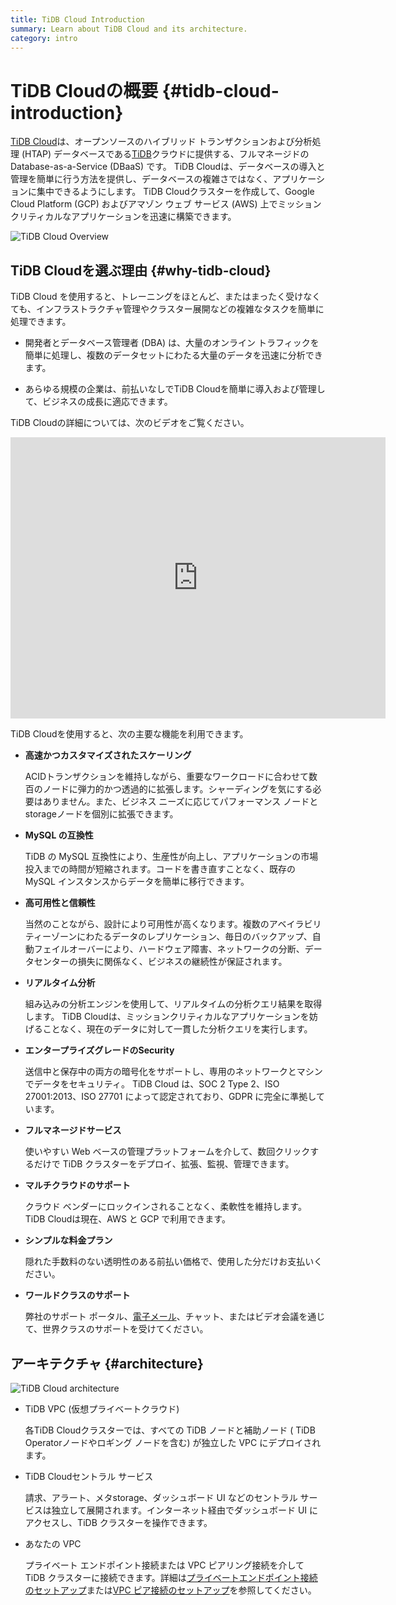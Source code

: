 ```yaml
---
title: TiDB Cloud Introduction
summary: Learn about TiDB Cloud and its architecture.
category: intro
---
```


# TiDB Cloudの概要 {#tidb-cloud-introduction}

[TiDB Cloud](https://www.pingcap.com/tidb-cloud/)は、オープンソースのハイブリッド トランザクションおよび分析処理 (HTAP) データベースである[TiDB](https://docs.pingcap.com/tidb/stable/overview)クラウドに提供する、フルマネージドの Database-as-a-Service (DBaaS) です。 TiDB Cloudは、データベースの導入と管理を簡単に行う方法を提供し、データベースの複雑さではなく、アプリケーションに集中できるようにします。 TiDB Cloudクラスターを作成して、Google Cloud Platform (GCP) およびアマゾン ウェブ サービス (AWS) 上でミッションクリティカルなアプリケーションを迅速に構築できます。

![TiDB Cloud Overview](/media/tidb-cloud/tidb-cloud-overview.png)

## TiDB Cloudを選ぶ理由 {#why-tidb-cloud}

TiDB Cloud を使用すると、トレーニングをほとんど、またはまったく受けなくても、インフラストラクチャ管理やクラスター展開などの複雑なタスクを簡単に処理できます。

-   開発者とデータベース管理者 (DBA) は、大量のオンライン トラフィックを簡単に処理し、複数のデータセットにわたる大量のデータを迅速に分析できます。

-   あらゆる規模の企業は、前払いなしでTiDB Cloudを簡単に導入および管理して、ビジネスの成長に適応できます。

TiDB Cloudの詳細については、次のビデオをご覧ください。

<iframe width="600" height="450" src="https://www.youtube.com/embed/skCV9BEmjbo?enablejsapi=1" title="TiDB クラウドを選ぶ理由" frameborder="0" allow="accelerometer; autoplay; clipboard-write; encrypted-media; gyroscope; picture-in-picture" allowfullscreen></iframe>

TiDB Cloudを使用すると、次の主要な機能を利用できます。

-   **高速かつカスタマイズされたスケーリング**

    ACIDトランザクションを維持しながら、重要なワークロードに合わせて数百のノードに弾力的かつ透過的に拡張します。シャーディングを気にする必要はありません。また、ビジネス ニーズに応じてパフォーマンス ノードとstorageノードを個別に拡張できます。

-   **MySQL の互換性**

    TiDB の MySQL 互換性により、生産性が向上し、アプリケーションの市場投入までの時間が短縮されます。コードを書き直すことなく、既存の MySQL インスタンスからデータを簡単に移行できます。

-   **高可用性と信頼性**

    当然のことながら、設計により可用性が高くなります。複数のアベイラビリティーゾーンにわたるデータのレプリケーション、毎日のバックアップ、自動フェイルオーバーにより、ハードウェア障害、ネットワークの分断、データセンターの損失に関係なく、ビジネスの継続性が保証されます。

-   **リアルタイム分析**

    組み込みの分析エンジンを使用して、リアルタイムの分析クエリ結果を取得します。 TiDB Cloudは、ミッションクリティカルなアプリケーションを妨げることなく、現在のデータに対して一貫した分析クエリを実行します。

-   **エンタープライズグレードのSecurity**

    送信中と保存中の両方の暗号化をサポートし、専用のネットワークとマシンでデータをセキュリティ。 TiDB Cloud は、SOC 2 Type 2、ISO 27001:2013、ISO 27701 によって認定されており、GDPR に完全に準拠しています。

-   **フルマネージドサービス**

    使いやすい Web ベースの管理プラットフォームを介して、数回クリックするだけで TiDB クラスターをデプロイ、拡張、監視、管理できます。

-   **マルチクラウドのサポート**

    クラウド ベンダーにロックインされることなく、柔軟性を維持します。 TiDB Cloudは現在、AWS と GCP で利用できます。

-   **シンプルな料金プラン**

    隠れた手数料のない透明性のある前払い価格で、使用した分だけお支払いください。

-   **ワールドクラスのサポート**

    弊社のサポート ポータル、<a href="mailto:tidbcloud-support@pingcap.com">電子メール</a>、チャット、またはビデオ会議を通じて、世界クラスのサポートを受けてください。

## アーキテクチャ {#architecture}

![TiDB Cloud architecture](/media/tidb-cloud/tidb-cloud-architecture.png)

-   TiDB VPC (仮想プライベートクラウド)

    各TiDB Cloudクラスターでは、すべての TiDB ノードと補助ノード ( TiDB Operatorノードやロギング ノードを含む) が独立した VPC にデプロイされます。

-   TiDB Cloudセントラル サービス

    請求、アラート、メタstorage、ダッシュボード UI などのセントラル サービスは独立して展開されます。インターネット経由でダッシュボード UI にアクセスし、TiDB クラスターを操作できます。

-   あなたの VPC

    プライベート エンドポイント接続または VPC ピアリング接続を介して TiDB クラスターに接続できます。詳細は[プライベートエンドポイント接続のセットアップ](/tidb-cloud/set-up-private-endpoint-connections.md)または[VPC ピア接続のセットアップ](/tidb-cloud/set-up-vpc-peering-connections.md)を参照してください。
